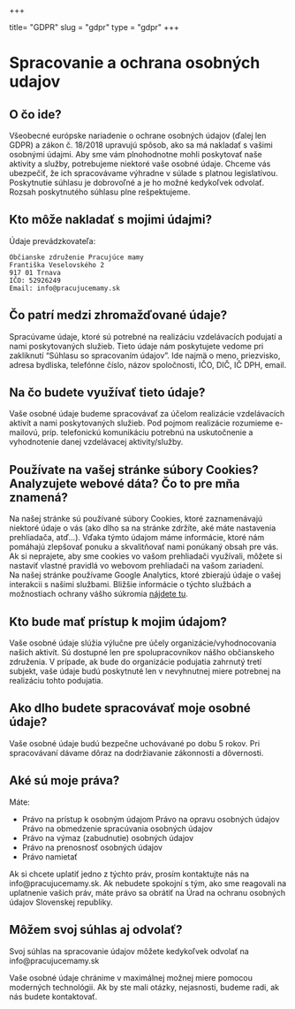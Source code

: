 +++

title= "GDPR"
slug = "gdpr"
type = "gdpr"
+++

# Spracovanie a ochrana osobných udajov

## O čo ide?

Všeobecné európske nariadenie o ochrane osobných údajov (ďalej len GDPR) a zákon č. 18/2018 upravujú spôsob, ako sa má
nakladať s vašimi osobnými údajmi. Aby sme vám plnohodnotne mohli poskytovať naše aktivity a služby, potrebujeme
niektoré vaše osobné údaje. Chceme vás ubezpečiť, že ich spracovávame výhradne v súlade s platnou legislatívou.
Poskytnutie súhlasu je dobrovoľné a je ho možné kedykoľvek odvolať. Rozsah poskytnutého súhlasu plne rešpektujeme.

## Kto môže nakladať s mojimi údajmi?

Údaje prevádzkovateľa:

    Občianske združenie Pracujúce mamy
    Františka Veselovského 2 
    917 01 Trnava 
    IČO: 52926249 
    Email: info@pracujucemamy.sk

## Čo patrí medzi zhromažďované údaje?

Spracúvame údaje, ktoré sú potrebné na realizáciu vzdelávacích podujatí a nami poskytovaných služieb. Tieto údaje nám
poskytujete vedome pri zakliknutí “Súhlasu so spracovaním údajov”. Ide najmä o meno, priezvisko, adresa bydliska,
telefónne číslo, názov spoločnosti, IČO, DIČ, IČ DPH, email.

## Na čo budete využívať tieto údaje?

Vaše osobné údaje budeme spracovávať za účelom realizácie vzdelávacích aktivít a nami poskytovaných služieb. Pod pojmom
realizácie rozumieme e-mailovú, príp. telefonickú komunikáciu potrebnú na uskutočnenie a vyhodnotenie danej vzdelávacej
aktivity/služby.

## Používate na vašej stránke súbory Cookies? Analyzujete webové dáta? Čo to pre mňa znamená?

Na našej stránke sú používané súbory Cookies, ktoré zaznamenávajú niektoré údaje o vás (ako dlho sa na stránke zdržíte,
aké máte nastavenia prehliadača, atď…). Vďaka týmto údajom máme informácie, ktoré nám pomáhajú zlepšovať ponuku a
skvalitňovať nami ponúkaný obsah pre vás. Ak si neprajete, aby sme cookies vo vašom prehliadači využívali, môžete si
nastaviť vlastné pravidlá vo webovom prehliadači na vašom zariadení.  
Na našej stránke používame Google Analytics, ktoré zbierajú údaje o vašej interakcii s našimi službami. Bližšie
informácie o týchto službách a možnostiach ochrany vášho súkromia 
[nájdete tu](https://www.allaboutcookies.org/).

## Kto bude mať prístup k mojim údajom?

Vaše osobné údaje slúžia výlučne pre účely organizácie/vyhodnocovania našich aktivít. Sú dostupné len pre
spolupracovníkov nášho občianskeho združenia. V prípade, ak bude do organizácie podujatia zahrnutý tretí subjekt, vaše
údaje budú poskytnuté len v nevyhnutnej miere potrebnej na realizáciu tohto podujatia.

## Ako dlho budete spracovávať moje osobné údaje?

Vaše osobné údaje budú bezpečne uchovávané po dobu 5 rokov. Pri spracovávaní dávame dôraz na dodržiavanie zákonnosti a
dôvernosti.

## Aké sú moje práva?

Máte:

- Právo na prístup k osobným údajom Právo na opravu osobných údajov Právo na obmedzenie spracúvania osobných údajov
- Právo na výmaz (zabudnutie) osobných údajov
- Právo na prenosnosť osobných údajov
- Právo namietať

Ak si chcete uplatiť jedno z týchto práv, prosím kontaktujte nás na info&#64;pracujucemamy.sk. Ak nebudete spokojní s tým,
ako sme reagovali na uplatnenie vašich práv, máte právo sa obrátiť na Úrad na ochranu osobných údajov Slovenskej
republiky.

## Môžem svoj súhlas aj odvolať?

Svoj súhlas na spracovanie údajov môžete kedykoľvek odvolať na info&#64;pracujucemamy.sk

Vaše osobné údaje chránime v maximálnej možnej miere pomocou moderných technológii. Ak by ste mali otázky, nejasnosti,
budeme radi, ak nás budete kontaktovať.

